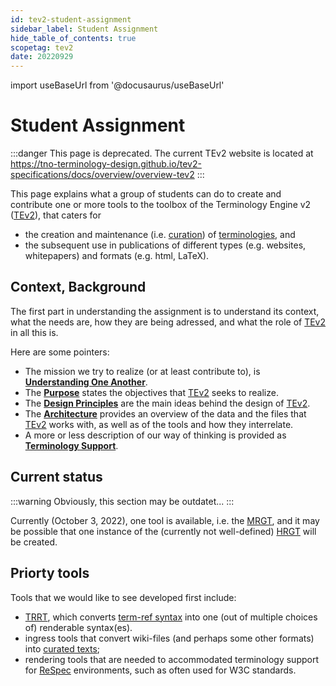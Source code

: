 ```yaml
---
id: tev2-student-assignment
sidebar_label: Student Assignment
hide_table_of_contents: true
scopetag: tev2
date: 20220929
---
```


import useBaseUrl from '@docusaurus/useBaseUrl'

# Student Assignment

:::danger This page is deprecated.
The current TEv2 website is located at https://tno-terminology-design.github.io/tev2-specifications/docs/overview/overview-tev2
:::

This page explains what a group of students can do to create and contribute one or more tools to the toolbox of the Terminology Engine v2 ([TEv2](@)), that caters for

- the creation and maintenance (i.e. [curation](@)) of [terminologies](@), and
- the subsequent use in publications of different types (e.g. websites, whitepapers) and formats (e.g. html, LaTeX).

## Context, Background

The first part in understanding the assignment is to understand its context, what the needs are, how they are being adressed, and what the role of [TEv2](@) in all this is.

Here are some pointers:

- The mission we try to realize (or at least contribute to), is **[Understanding One Another](/docs/tev2/overview/tev2-common-understanding)**.
- The **[Purpose](/docs/tev2/overview/tev2-purpose)** states the objectives that [TEv2](@) seeks to realize.
- The **[Design Principles](/docs/tev2/overview/tev2-design-principles)** are the main ideas behind the design of [TEv2](@).
- The **[Architecture](/docs/tev2/overview/tev2-architecture)** provides an overview of the data and the files that [TEv2](@) works with, as well as of the tools and how they interrelate.
- A more or less description of our way of thinking is provided as **[Terminology Support](/docs/tev2/terms/patterns/pattern-terminology)**.

## Current status

:::warning
Obviously, this section may be outdatet...
:::

Currently (October 3, 2022), one tool is available, i.e. the [MRGT](/docs/tev2/spec-tools/21-mrgt.md), and it may be possible that one instance of the (currently not well-defined) [HRGT](/docs/tev2/spec-tools/22-hrgt.md) will be created.

## Priorty tools

Tools that we would like to see developed first include:

- [TRRT](/docs/tev2/spec-tools/12-trrt.md), which converts [term-ref syntax](/docs/tev2/spec-syntax/11-term-ref-syntax.md) into one (out of multiple choices of) renderable syntax(es).
- ingress tools that convert wiki-files (and perhaps some other formats) into [curated texts](/docs/tev2/spec-files/00-ctext.md);
- rendering tools that are needed to accommodated terminology support for [ReSpec](https://dev.w3.org/2008/video/mediaann/ReSpec.js/documentation.html) environments, such as often used for W3C standards.
